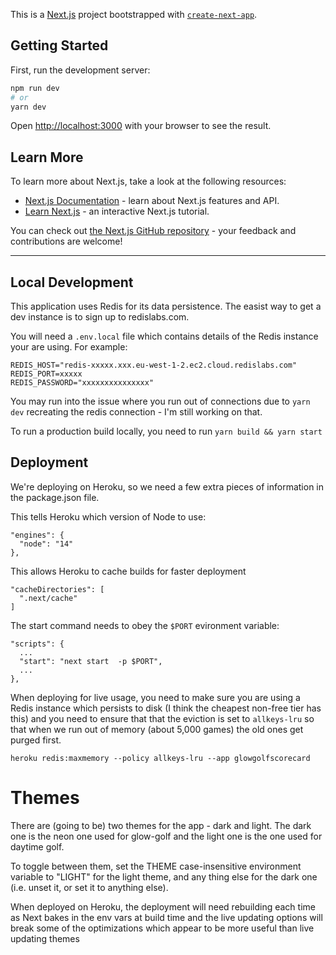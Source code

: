 This is a [Next.js](https://nextjs.org/) project bootstrapped with [`create-next-app`](https://github.com/vercel/next.js/tree/canary/packages/create-next-app).

## Getting Started

First, run the development server:

```bash
npm run dev
# or
yarn dev
```

Open [http://localhost:3000](http://localhost:3000) with your browser to see the result.

## Learn More

To learn more about Next.js, take a look at the following resources:

- [Next.js Documentation](https://nextjs.org/docs) - learn about Next.js features and API.
- [Learn Next.js](https://nextjs.org/learn) - an interactive Next.js tutorial.

You can check out [the Next.js GitHub repository](https://github.com/vercel/next.js/) - your feedback and contributions are welcome!

---


## Local Development
This application uses Redis for its data persistence. The easist way to get a dev instance is to sign up to redislabs.com.

You will need a `.env.local` file which contains details of the Redis instance your are using. For example:
```
REDIS_HOST="redis-xxxxx.xxx.eu-west-1-2.ec2.cloud.redislabs.com"
REDIS_PORT=xxxxx
REDIS_PASSWORD="xxxxxxxxxxxxxxx"
```

You may run into the issue where you run out of connections due to `yarn dev` recreating the redis connection - I'm still working on that.

To run a production build locally, you need to run `yarn build && yarn start`

## Deployment
We're deploying on Heroku, so we need a few extra pieces of information in the package.json file.

This tells Heroku which version of Node to use:
```
"engines": {
  "node": "14"
},
```
This allows Heroku to cache builds for faster deployment
```
"cacheDirectories": [
  ".next/cache"
]
```
The start command needs to obey the `$PORT` evironment variable:
```
"scripts": {
  ...
  "start": "next start  -p $PORT",
  ...
},
```

When deploying for live usage, you need to make sure you are using a Redis instance which persists to disk (I think the cheapest non-free tier has this) and you need to ensure that that the eviction is set to `allkeys-lru` so that when we run out of memory (about 5,000 games) the old ones get purged first.
```
heroku redis:maxmemory --policy allkeys-lru --app glowgolfscorecard
```

# Themes
There are (going to be) two themes for the app - dark and light. The dark one is the neon one used for glow-golf and the light one is the one used for daytime golf. 

To toggle between them, set the THEME case-insensitive environment variable to "LIGHT" for the light theme, and any thing else for the dark one (i.e. unset it, or set it to anything else).

When deployed on Heroku, the deployment will need rebuilding each time as Next bakes in the env vars at build time and the live updating options will break some of the optimizations which appear to be more useful than live updating themes
